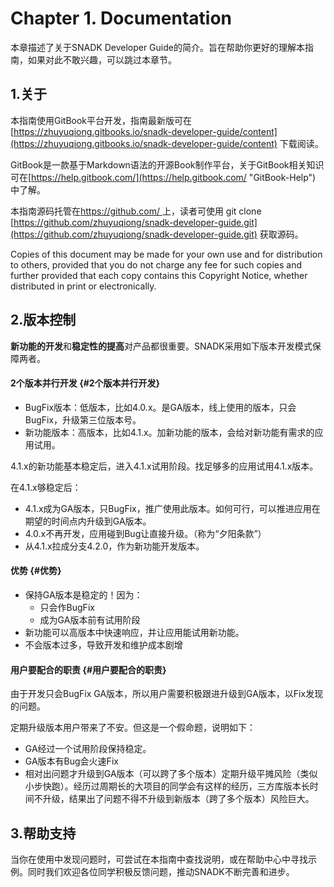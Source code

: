 # Chapter 1. Documentation

本章描述了关于SNADK Developer Guide的简介。旨在帮助你更好的理解本指南，如果对此不敢兴趣，可以跳过本章节。

## 1.关于

本指南使用GitBook平台开发，指南最新版可在 [https://zhuyuqiong.gitbooks.io/snadk-developer-guide/content](https://zhuyuqiong.gitbooks.io/snadk-developer-guide/content) 下载阅读。

GitBook是一款基于Markdown语法的开源Book制作平台，关于GitBook相关知识可在[https://help.gitbook.com/](https://help.gitbook.com/ "GitBook-Help") 中了解。

本指南源码托管在[https://github.com/ ](https://github.com/ "Github")上，读者可使用 git clone [https://github.com/zhuyuqiong/snadk-developer-guide.git](https://github.com/zhuyuqiong/snadk-developer-guide.git) 获取源码。

Copies of this document may be made for your own use and for distribution to others, provided that you do not charge any fee for such copies and further provided that each copy contains this Copyright Notice, whether distributed in print or electronically.

## 2.版本控制

**新功能的开发**和**稳定性的提高**对产品都很重要。SNADK采用如下版本开发模式保障两者。

#### 2个版本并行开发 {#2个版本并行开发}

* BugFix版本：低版本，比如4.0.x。是GA版本，线上使用的版本，只会BugFix，升级第三位版本号。
* 新功能版本：高版本，比如4.1.x。加新功能的版本，会给对新功能有需求的应用试用。

4.1.x的新功能基本稳定后，进入4.1.x试用阶段。找足够多的应用试用4.1.x版本。

在4.1.x够稳定后：

* 4.1.x成为GA版本，只BugFix，推广使用此版本。如何可行，可以推进应用在期望的时间点内升级到GA版本。
* 4.0.x不再开发，应用碰到Bug让直接升级。（称为“夕阳条款”）
* 从4.1.x拉成分支4.2.0，作为新功能开发版本。

#### 优势 {#优势}

* 保持GA版本是稳定的！因为：
  * 只会作BugFix
  * 成为GA版本前有试用阶段
* 新功能可以高版本中快速响应，并让应用能试用新功能。
* 不会版本过多，导致开发和维护成本剧增

#### 用户要配合的职责 {#用户要配合的职责}

由于开发只会BugFix GA版本，所以用户需要积极跟进升级到GA版本，以Fix发现的问题。

定期升级版本用户带来了不安。但这是一个假命题，说明如下：

* GA经过一个试用阶段保持稳定。
* GA版本有Bug会火速Fix
* 相对出问题才升级到GA版本（可以跨了多个版本）定期升级平摊风险（类似小步快跑）。经历过周期长的大项目的同学会有这样的经历，三方库版本长时间不升级，结果出了问题不得不升级到新版本（跨了多个版本）风险巨大。

## 3.帮助支持

当你在使用中发现问题时，可尝试在本指南中查找说明，或在帮助中心中寻找示例。同时我们欢迎各位同学积极反馈问题，推动SNADK不断完善和进步。

